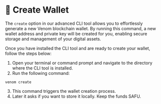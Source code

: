 # 📝 Create Wallet

The `create` option in our advanced CLI tool allows you to effortlessly generate a new Venom blockchain wallet. By running this command, a new wallet address and private key will be created for you, enabling secure storage and management of your digital assets.

Once you have installed the CLI tool and are ready to create your wallet, follow the steps below:

1. Open your terminal or command prompt and navigate to the directory where the CLI tool is installed.
2. Run the following command:&#x20;

```
venom create
```

3. This command triggers the wallet creation process.
4. Later it asks if you want to store it locally. Keep the funds SAFU.&#x20;
